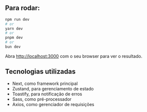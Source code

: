 ## Para rodar:

```bash
npm run dev
# or
yarn dev
# or
pnpm dev
# or
bun dev
```

Abra [http://localhost:3000](http://localhost:3000) com o seu browser para ver o resultado.

## Tecnologias utilizadas

- Next, como framework principal
- Zustand, para gerenciamento de estado
- Toastify, para notificação de erros
- Sass, como pré-processador
- Axios, como gerenciador de requisições